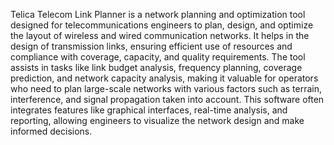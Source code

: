 Telica Telecom Link Planner is a network planning and optimization tool designed for telecommunications engineers to plan, design, and optimize the layout of wireless and wired communication networks. 
It helps in the design of transmission links, ensuring efficient use of resources and compliance with coverage, capacity, and quality requirements.
The tool assists in tasks like link budget analysis, frequency planning, coverage prediction, and network capacity analysis, making it valuable for operators who need to plan large-scale networks with various factors such as terrain, interference, and signal propagation taken into account. This software often integrates features like graphical interfaces, real-time analysis, and reporting, allowing engineers to visualize the network design and make informed decisions.
